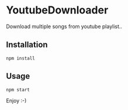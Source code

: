 YoutubeDownloader
=================

Download multiple songs from youtube playlist..


Installation
-----------

    npm install

Usage
-----

	npm start


Enjoy :-)

